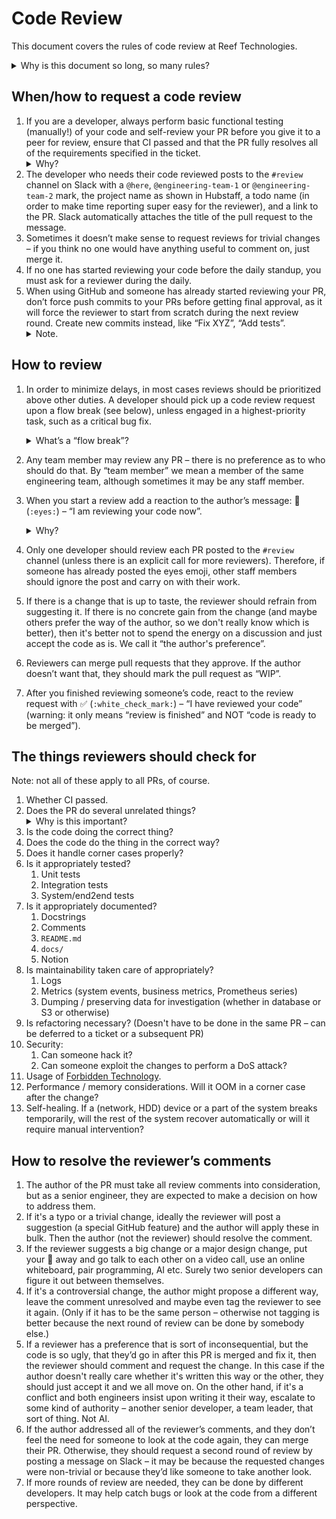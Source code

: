 # Code Review

This document covers the rules of code review at Reef Technologies.

<details>
<summary>Why is this document so long, so many rules?</summary>
We had our way of doing things which didn’t need to be described for us, but in early 2025 we noticed that new engineers
joining our team tend to bring in code review habits from their previous workplace. When we put it like that,
it doesn’t sound so bad, but it caused some friction and has shown us really terrible ways in which some companies
tend to operate. We wrote this document for newcomers so that they can smoothly transition into our culture.
As with every policy, if something is bad and you care about it enough, feel free to bring it up on S3
and the governance process, operating in front of you and with you, will decide whether to change (most likely yes).
</details>

## When/how to request a code review

1. If you are a developer, always perform basic functional testing (manually!) of your code and self-review your PR
   before you give it to a peer for review, ensure that CI passed and that the PR fully resolves all of the requirements
   specified in the ticket. <details><summary>Why?</summary>If you won’t do that, then inevitably you’ll end up
   submitting review requests which bounce for silly reasons. It is important for us to avoid that as such behavior can
   negatively impact the mutual respect senior developers should have for each other.</details>
2. The developer who needs their code reviewed posts to the `#review` channel on Slack with a `@here`,
   `@engineering-team-1` or `@engineering-team-2` mark, the project name as shown in Hubstaff, a todo name (in order to
   make time reporting super easy for the reviewer), and a link to the PR. Slack automatically attaches the title of the
   pull request to the message.
3. Sometimes it doesn’t make sense to request reviews for trivial changes – if you think no one would have anything
   useful to comment on, just merge it.
4. If no one has started reviewing your code before the daily standup, you must ask for a reviewer during the daily.
5. When using GitHub and someone has already started reviewing your PR, don’t force push commits to your PRs before
   getting final approval, as it will force the reviewer to start from scratch during the next review round. Create new
   commits instead, like “Fix XYZ”, “Add tests”. <details><summary>Note.</summary>This is a limitation of GitHub and a
   primary motivator to consider moving development off to gitlab / gerrit, though as of writing this document we have
   not decided to switch.</details>

## How to review

1. In order to minimize delays, in most cases reviews should be prioritized above other duties. A developer should pick
   up a code review request upon a flow break (see below), unless engaged in a highest-priority task, such as a critical
   bug fix. <details><summary>What’s a “flow break”?</summary>
   By flow break we understand a moment in work such as:
   
    * Starting the day
    * Finishing a task
    * Finishing a (non-tiny) meeting
    * Getting back from lunch

   or any event which causes a developer to unload the context of a task from their mind. We are a performance-conscious
   bunch. We don’t obsess over work performance, but “multi-tasking” is the top 1 reason for performance degradation
   which can absolutely decimate the output level of software developers, so ignoring it would be foolish. There’s a
   link to an incredible lecture from ABE 2016 in [training](../training.md), check it out if you haven’t
   already.</details>
2. Any team member may review any PR – there is no preference as to who should do that. By “team member” we mean a
   member of the same engineering team, although sometimes it may be any staff member.
3. When you start a review add a reaction to the author’s message: 👀 (`:eyes:`) – “I am reviewing your code
   now”. <details><summary>Why?</summary> This is a locking mechanism which prevents multiple developers from reviewing
   the same PR at the same time. Technically the reviewer should wait a second or two after reacting and make sure that
   the number of eye reactions is still 1.</details>
4. Only one developer should review each PR posted to the `#review` channel (unless there is an explicit call for more
   reviewers). Therefore, if someone has already posted the eyes emoji, other staff members should ignore the post and
   carry on with their work.
5. If there is a change that is up to taste, the reviewer should refrain from suggesting it. If there is no concrete
   gain from the change (and maybe others prefer the way of the author, so we don't really know which is better), then
   it's better not to spend the energy on a discussion and just accept the code as is. We call it “the author's
   preference”.
6. Reviewers can merge pull requests that they approve. If the author doesn’t want that, they should mark the pull
   request as “WIP”.
7. After you finished reviewing someone’s code, react to the review request with ✅ (`:white_check_mark:`) – “I have
   reviewed your code” (warning: it only means “review is finished” and NOT “code is ready to be merged”).

## The things reviewers should check for

Note: not all of these apply to all PRs, of course.

1. Whether CI passed.
2. Does the PR do several unrelated things? <details><summary>Why is this important?</summary>In some products it's
   better to have a feature per PR because if you'll have to roll something back, and it's glued together to a bunch of
   other stuff in a massive PR, that'll increase the recovery time after failed deployment by orders of
   magnitude.</details>
3. Is the code doing the correct thing?
4. Does the code do the thing in the correct way?
5. Does it handle corner cases properly?
6. Is it appropriately tested?
    1. Unit tests
    2. Integration tests
    3. System/end2end tests
7. Is it appropriately documented?
    1. Docstrings
    2. Comments
    3. `README.md`
    4. `docs/`
    5. Notion
8. Is maintainability taken care of appropriately?
    1. Logs
    2. Metrics (system events, business metrics, Prometheus series)
    3. Dumping / preserving data for investigation (whether in database or S3 or otherwise)
9. Is refactoring necessary? (Doesn't have to be done in the same PR – can be deferred to a ticket or a subsequent PR)
10. Security:
    1. Can someone hack it?
    2. Can someone exploit the changes to perform a DoS attack?
11. Usage of [Forbidden Technology](Code_conventions.md#restricted-patterns--forbidden-technologies).
12. Performance / memory considerations. Will it OOM in a corner case after the change?
13. Self-healing. If a (network, HDD) device or a part of the system breaks temporarily, will the rest of the system
    recover automatically or will it require manual intervention?

## How to resolve the reviewer’s comments

1. The author of the PR must take all review comments into consideration, but as a senior engineer, they are expected to
   make a decision on how to address them.
2. If it's a typo or a trivial change, ideally the reviewer will post a suggestion (a special GitHub feature) and the
   author will apply these in bulk. Then the author (not the reviewer) should resolve the comment.
3. If the reviewer suggests a big change or a major design change, put your 🎹 away and go talk to each other on a video
   call, use an online whiteboard, pair programming, AI etc. Surely two senior developers can figure it out between
   themselves.
4. If it's a controversial change, the author might propose a different way, leave the comment unresolved and maybe even
   tag the reviewer to see it again. (Only if it has to be the same person – otherwise not tagging is better because the
   next round of review can be done by somebody else.)
5. If a reviewer has a preference that is sort of inconsequential, but the code is so ugly, that they’d go in after this
   PR is merged and fix it, then the reviewer should comment and request the change. In this case if the author doesn't
   really care whether it's written this way or the other, they should just accept it and we all move on. On the other
   hand, if it's a conflict and both engineers insist upon writing it their way, escalate to some kind of authority –
   another senior developer, a team leader, that sort of thing. Not AI.
6. If the author addressed all of the reviewer’s comments, and they don’t feel the need for someone to look at the code
   again, they can merge their PR. Otherwise, they should request a second round of review by posting a message on
   Slack – it may be because the requested changes were non-trivial or because they’d like someone to take another look.
7. If more rounds of review are needed, they can be done by different developers. It may help catch bugs or look at the
   code from a different perspective.
